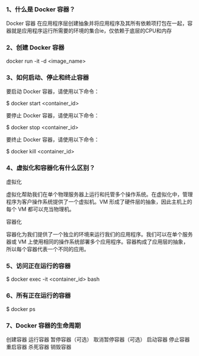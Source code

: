### 1、什么是 Docker 容器？

Docker 容器 在应用程序层创建抽象并将应用程序及其所有依赖项打包在一起，容器就是应用程序运行所需要的环境的集合ie，仅依赖于底层的CPU和内存

### 2、创建 Docker 容器

docker run -it -d <image_name>

### 3、如何启动、停止和终止容器

要启动 Docker 容器，请使用以下命令：

$ docker start <container_id>

要停止 Docker 容器，请使用以下命令：

$ docker stop <container_id>

要终止 Docker 容器，请使用以下命令：

$ docker kill <container_id>

### 4、虚拟化和容器化有什么区别？

虚拟化

虚拟化帮助我们在单个物理服务器上运行和托管多个操作系统。在虚拟化中，管理程序为客户操作系统提供了一个虚拟机。VM 形成了硬件层的抽象，因此主机上的每个 VM 都可以充当物理机。

容器化

容器化为我们提供了一个独立的环境来运行我们的应用程序。我们可以在单个服务器或 VM 上使用相同的操作系统部署多个应用程序。容器构成了应用层的抽象，所以每个容器代表一个不同的应用。

### 5、访问正在运行的容器

$ docker exec -it <container_id> bash

### 6、所有正在运行的容器

$ docker ps

### 7、Docker 容器的生命周期

创建容器
运行容器
暂停容器（可选）
取消暂停容器（可选）
启动容器
停止容器
重启容器
杀死容器
销毁容器

